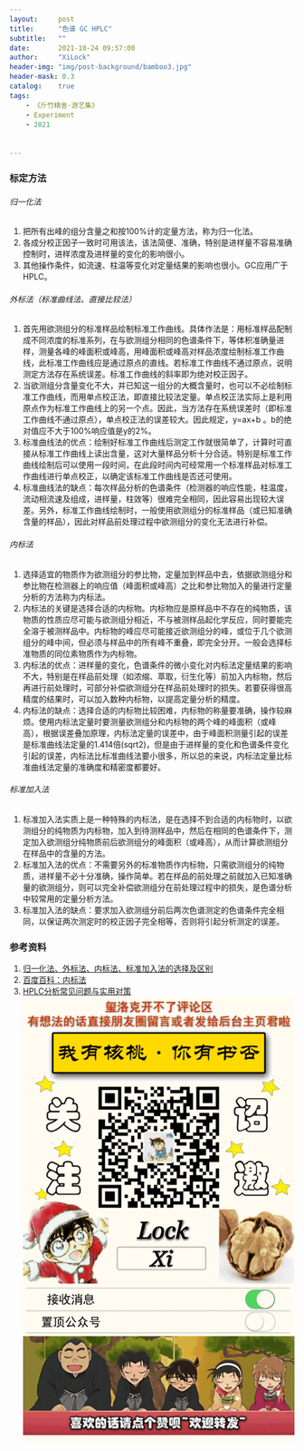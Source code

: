 ```yaml
---
layout:     post
title:      "色谱 GC HPLC"
subtitle:   ""
date:       2021-10-24 09:57:00
author:     "XiLock"
header-img: "img/post-background/bamboo3.jpg"
header-mask: 0.3
catalog:    true
tags:
    - 《斤竹精舍·游艺集》
    - Experiment
    - 2021


---
```


### 标定方法
###### 归一化法
1. 把所有出峰的组分含量之和按100%计的定量方法，称为归一化法。
1. 各成分校正因子一致时可用该法，该法简便、准确，特别是进样量不容易准确控制时，进样浓度及进样量的变化的影响很小。
1. 其他操作条件，如流速、柱温等变化对定量结果的影响也很小。GC应用广于HPLC。

###### 外标法（标准曲线法、直接比较法）
1. 首先用欲测组分的标准样品绘制标准工作曲线。具体作法是：用标准样品配制成不同浓度的标准系列，在与欲测组分相同的色谱条件下，等体积准确量进样，测量各峰的峰面积或峰高，用峰面积或峰高对样品浓度绘制标准工作曲线，此标准工作曲线应是通过原点的直线。若标准工作曲线不通过原点，说明测定方法存在系统误差。标准工作曲线的斜率即为绝对校正因子。
1. 当欲测组分含量变化不大，并已知这一组分的大概含量时，也可以不必绘制标准工作曲线，而用单点校正法，即直接比较法定量。单点校正法实际上是利用原点作为标准工作曲线上的另一个点。因此，当方法存在系统误差时（即标准工作曲线不通过原点），单点校正法的误差较大。因此规定，y=ax+b 。b的绝对值应不大于100%响应值是y的2%。
1. 标准曲线法的优点：绘制好标准工作曲线后测定工作就很简单了，计算时可直接从标准工作曲线上读出含量，这对大量样品分析十分合适。特别是标准工作曲线绘制后可以使用一段时间，在此段时间内可经常用一个标准样品对标准工作曲线进行单点校正，以确定该标准工作曲线是否还可使用。
1. 标准曲线法的缺点：每次样品分析的色谱条件（检测器的响应性能，柱温度，流动相流速及组成，进样量，柱效等）很难完全相同，因此容易出现较大误差。另外，标准工作曲线绘制时，一般使用欲测组分的标准样品（或已知准确含量的样品），因此对样品前处理过程中欲测组分的变化无法进行补偿。

###### 内标法
1. 选择适宜的物质作为欲测组分的参比物，定量加到样品中去，依据欲测组分和参比物在检测器上的响应值（峰面积或峰高）之比和参比物加入的量进行定量分析的方法称为内标法。
1. 内标法的关键是选择合适的内标物。内标物应是原样品中不存在的纯物质，该物质的性质应尽可能与欲测组分相近，不与被测样品起化学反应，同时要能完全溶于被测样品中。内标物的峰应尽可能接近欲测组分的峰，或位于几个欲测组分的峰中间，但必须与样品中的所有峰不重叠，即完全分开。一般会选择标准物质的同位素物质作为内标物。
1. 内标法的优点：进样量的变化，色谱条件的微小变化对内标法定量结果的影响不大，特别是在样品前处理（如浓缩、萃取，衍生化等）前加入内标物，然后再进行前处理时，可部分补偿欲测组分在样品前处理时的损失。若要获得很高精度的结果时，可以加入数种内标物，以提高定量分析的精度。
1. 内标法的缺点：选择合适的内标物比较困难，内标物的称量要准确，操作较麻烦。使用内标法定量时要测量欲测组分和内标物的两个峰的峰面积（或峰高），根据误差叠加原理，内标法定量的误差中，由于峰面积测量引起的误差是标准曲线法定量的1.414倍(sqrt2)，但是由于进样量的变化和色谱条件变化引起的误差，内标法比标准曲线法要小很多，所以总的来说，内标法定量比标准曲线法定量的准确度和精密度都要好。

###### 标准加入法
1. 标准加入法实质上是一种特殊的内标法，是在选择不到合适的内标物时，以欲测组分的纯物质为内标物，加入到待测样品中，然后在相同的色谱条件下，测定加入欲测组分纯物质前后欲测组分的峰面积（或峰高），从而计算欲测组分在样品中的含量的方法。
1. 标准加入法的优点：不需要另外的标准物质作内标物，只需欲测组分的纯物质，进样量不必十分准确，操作简单。若在样品的前处理之前就加入已知准确量的欲测组分，则可以完全补偿欲测组分在前处理过程中的损失，是色谱分析中较常用的定量分析方法。
1. 标准加入法的缺点：要求加入欲测组分前后两次色谱测定的色谱条件完全相同，以保证两次测定时的校正因子完全相等，否则将引起分析测定的误差。

### 参考资料
1. [归一化法、外标法、内标法、标准加入法的选择及区别](http://www.jituotech.com/m/articledetail.asp?id=14)
1. [百度百科：内标法](https://baike.baidu.com/item/%E5%86%85%E6%A0%87%E6%B3%95/2154300)
1. [HPLC分析常见问题与实用对策](http://www.jituotech.com/m/articledetail.asp?id=38)
![](/img/wc-tail.GIF)
